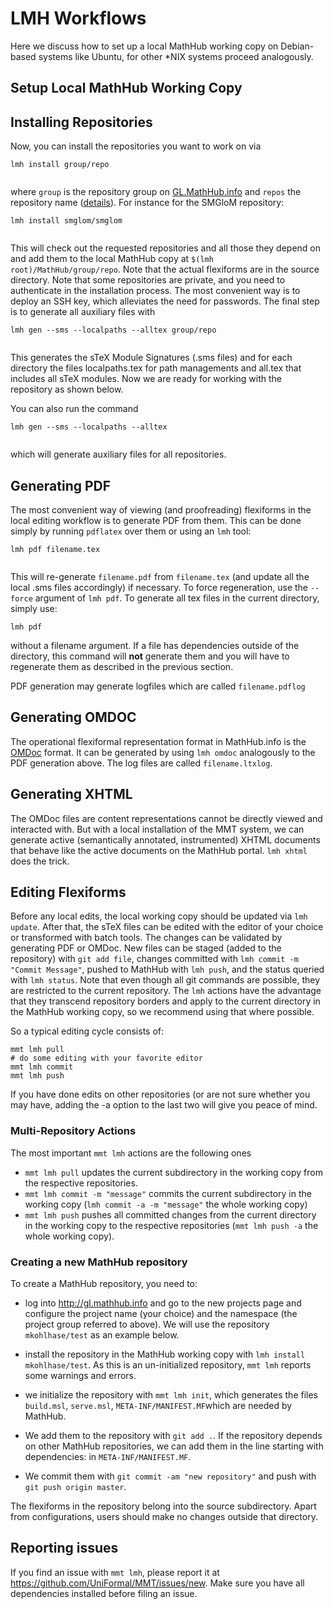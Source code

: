 # LMH Workflows

Here we discuss how to set up a local MathHub working copy on
Debian-based systems like Ubuntu, for other \*NIX systems proceed
analogously.

## Setup Local MathHub Working Copy

 ## Installing Repositories

Now, you can install the repositories you want to work on via

<div>

``` 
lmh install group/repo
      
```

</div>

where `group` is the repository group on [GL.MathHub.info](http://GL.MathHub.info) and `repos` the repository
name ([details](gl-organization)). For instance for the SMGloM repository:

<div>

``` 
lmh install smglom/smglom
      
```

</div>

This will check out the requested repositories and all those they depend
on and add them to the local MathHub copy at `$(lmh
root)/MathHub/group/repo`. Note that the actual flexiforms are in the
source directory. Note that some repositories are private, and you need
to authenticate in the installation process. The most convenient way is
to deploy an SSH key, which alleviates the need for passwords. The final
step is to generate all auxiliary files with

<div>

``` 
lmh gen --sms --localpaths --alltex group/repo
      
```

</div>

This generates the sTeX Module Signatures (.sms files) and for each
directory the files localpaths.tex for path managements and all.tex that
includes all sTeX modules. Now we are ready for working with the
repository as shown below.

You can also run the command

<div>

``` 
lmh gen --sms --localpaths --alltex
      
```

</div>

which will generate auxiliary files for all repositories.

## Generating PDF

The most convenient way of viewing (and proofreading) flexiforms in the
local editing workflow is to generate PDF from them. This can be done
simply by running `pdflatex` over them or using an `lmh` tool:

<div>

``` 
lmh pdf filename.tex
      
```

</div>

This will re-generate `filename.pdf` from `filename.tex` (and update all
the local .sms files accordingly) if necessary. To force regeneration,
use the `--force` argument of `lmh pdf`. To generate all tex files in
the current directory, simply use:

<div>

    lmh pdf

</div>

without a filename argument. If a file has dependencies outside of the
directory, this command will **not** generate them and you will have to
regenerate them as described in the previous section.

PDF generation may generate logfiles which are called `filename.pdflog`

## Generating OMDOC

The operational flexiformal representation format in MathHub.info is the
[OMDoc](https://trac.omdoc.org/OMDoc) format. It can be generated by
using `lmh omdoc` analogously to the PDF generation above. The log files
are called `filename.ltxlog`.

## Generating XHTML

The OMDoc files are content representations cannot be directly viewed
and interacted with. But with a local installation of the MMT system, we
can generate active (semantically annotated, instrumented) XHTML
documents that behave like the active documents on the MathHub portal.
`lmh xhtml` does the trick.

## Editing Flexiforms

Before any local edits, the local working copy should be updated via
`lmh update`. After that, the sTeX files can be edited with the editor
of your choice or transformed with batch tools. The changes can be
validated by generating PDF or OMDoc. New files can be staged (added to
the repository) with `git add file`, changes committed with `lmh commit
-m "Commit Message"`, pushed to MathHub with `lmh push`, and the status
queried with `lmh status`. Note that even though all git commands are
possible, they are restricted to the current repository. The `lmh`
actions have the advantage that they transcend repository borders and
apply to the current directory in the MathHub working copy, so we
recommend using that where possible.

So a typical editing cycle consists of:

    mmt lmh pull
    # do some editing with your favorite editor
    mmt lmh commit
    mmt lmh push

If you have done edits on other repositories (or are not sure whether
you may have, adding the -a option to the last two will give you peace
of mind.

### Multi-Repository Actions

The most important `mmt lmh` actions are the following ones

  - `mmt lmh pull` updates the current subdirectory in the working copy
    from the respective repositories. 
  - `mmt lmh commit -m "message"` commits the current subdirectory in the
    working copy (`lmh commit -a -m "message"` the whole working copy)
  - `mmt lmh push` pushes all committed changes from the current directory
    in the working copy to the respective repositories (`mmt lmh push -a`
    the whole working copy).

### Creating a new MathHub repository

To create a MathHub repository, you need to:

  - log into <http://gl.mathhub.info> and go to the new projects page
    and configure the project name (your choice) and the namespace (the
    project group referred to above). We will use the repository
    `mkohlhase/test` as an example below.

  - install the repository in the MathHub working copy with `lmh install
    mkohlhase/test`. As this is an un-initialized repository, `mmt lmh`
    reports some warnings and errors.

  - we initialize the repository with `mmt lmh init`, which generates the
    files `build.msl`, `serve.msl`, `META-INF/MANIFEST.MF`which are needed
    by MathHub. 

  - We add them to the repository with `git add .`. If the repository depends on other MathHub
    repositories, we can add them in the line starting with
    dependencies: in `META-INF/MANIFEST.MF`.

  - We commit them with `git commit -am "new repository"` and push with `git push
    origin master`.

The flexiforms in the repository belong into the source subdirectory.
Apart from configurations, users should make no changes outside that
directory.

## Reporting issues

If you find an issue with `mmt lmh`, please report it at 
<https://github.com/UniFormal/MMT/issues/new>. Make sure you have all
dependencies installed before filing an issue.
